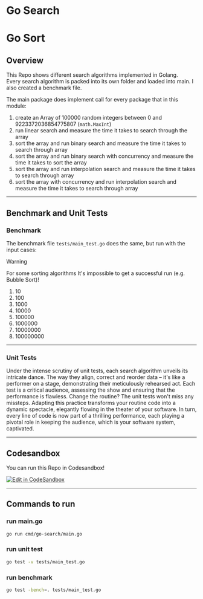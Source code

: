 # Go Search

# Go Sort

## Overview

This Repo shows different search algorithms implemented in Golang.  
Every search algorithm is packed into its own folder and loaded into main. I also created a benchmark file.

The main package does implement call for every package that in this module:

1. create an Array of 100000 random integers between 0 and 9223372036854775807 (`math.MaxInt`)
2. run linear search and measure the time it takes to search through the array
3. sort the array and run binary search and measure the time it takes to search through array
4. sort the array and run binary search with concurrency and measure the time it takes to sort the array
5. sort the array and run interpolation search and measure the time it takes to search through array
6. sort the array with concurrency and run interpolation search and measure the time it takes to search through array

---
## Benchmark and Unit Tests

### Benchmark
The benchmark file `tests/main_test.go` does the same, but run with the input cases:

> [!WARNING]  
> For some sorting algorithms It's impossible to get a successful run (e.g. Bubble Sort)!

1. 10
2. 100
3. 1000
4. 10000
5. 100000
6. 1000000
7. 10000000
8. 100000000

---

### Unit Tests
Under the intense scrutiny of unit tests, each search algorithm unveils its intricate dance. 
The way they align, correct and reorder data – it's like a performer on a stage,
demonstrating their meticulously rehearsed act. Each test is a critical audience, 
assessing the show and ensuring that the performance is flawless. 
Change the routine? The unit tests won't miss any missteps. 
Adapting this practice transforms your routine code into a dynamic spectacle,
elegantly flowing in the theater of your software. 
In turn, every line of code is now part of a thrilling performance, 
each playing a pivotal role in keeping the audience, which is your software system, captivated.

---

## Codesandbox

You can run this Repo in Codesandbox!  
  
[![Edit in CodeSandbox](https://assets.codesandbox.io/github/button-edit-lime.svg)](https://codesandbox.io/p/github/HRA42/go-search)

---

## Commands to run  

### run main.go

```bash
go run cmd/go-search/main.go
```

### run unit test

```bash
go test -v tests/main_test.go
```

### run benchmark

```bash
go test -bench=. tests/main_test.go
```